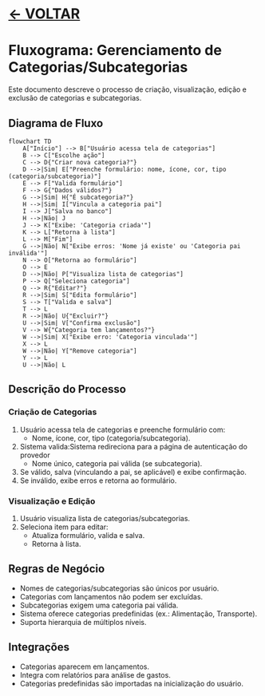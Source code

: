 # [ <- VOLTAR](../../README.md)

# Fluxograma: Gerenciamento de Categorias/Subcategorias

Este documento descreve o processo de criação, visualização, edição e exclusão de categorias e subcategorias.

## Diagrama de Fluxo

```mermaid
flowchart TD
    A["Início"] --> B["Usuário acessa tela de categorias"]
    B --> C["Escolhe ação"]
    C --> D{"Criar nova categoria?"}
    D -->|Sim| E["Preenche formulário: nome, ícone, cor, tipo (categoria/subcategoria)"]
    E --> F["Valida formulário"]
    F --> G{"Dados válidos?"}
    G -->|Sim| H{"É subcategoria?"}
    H -->|Sim| I["Vincula a categoria pai"]
    I --> J["Salva no banco"]
    H -->|Não| J
    J --> K["Exibe: 'Categoria criada'"]
    K --> L["Retorna à lista"]
    L --> M["Fim"]
    G -->|Não| N["Exibe erros: 'Nome já existe' ou 'Categoria pai inválida'"]
    N --> O["Retorna ao formulário"]
    O --> E
    D -->|Não| P["Visualiza lista de categorias"]
    P --> Q["Seleciona categoria"]
    Q --> R{"Editar?"}
    R -->|Sim| S["Edita formulário"]
    S --> T["Valida e salva"]
    T --> L
    R -->|Não| U{"Excluir?"}
    U -->|Sim| V["Confirma exclusão"]
    V --> W{"Categoria tem lançamentos?"}
    W -->|Sim| X["Exibe erro: 'Categoria vinculada'"]
    X --> L
    W -->|Não| Y["Remove categoria"]
    Y --> L
    U -->|Não| L
```

## Descrição do Processo

### Criação de Categorias

1. Usuário acessa tela de categorias e preenche formulário com:
   - Nome, ícone, cor, tipo (categoria/subcategoria).
2. Sistema valida:Sistema redireciona para a página de autenticação do provedor
   - Nome único, categoria pai válida (se subcategoria).
3. Se válido, salva (vinculando a pai, se aplicável) e exibe confirmação.
4. Se inválido, exibe erros e retorna ao formulário.

### Visualização e Edição

1. Usuário visualiza lista de categorias/subcategorias.
2. Seleciona item para editar:
   - Atualiza formulário, valida e salva.
   - Retorna à lista.

## Regras de Negócio

- Nomes de categorias/subcategorias são únicos por usuário.
- Categorias com lançamentos não podem ser excluídas.
- Subcategorias exigem uma categoria pai válida.
- Sistema oferece categorias predefinidas (ex.: Alimentação, Transporte).
- Suporta hierarquia de múltiplos níveis.

## Integrações

- Categorias aparecem em lançamentos.
- Integra com relatórios para análise de gastos.
- Categorias predefinidas são importadas na inicialização do usuário.
